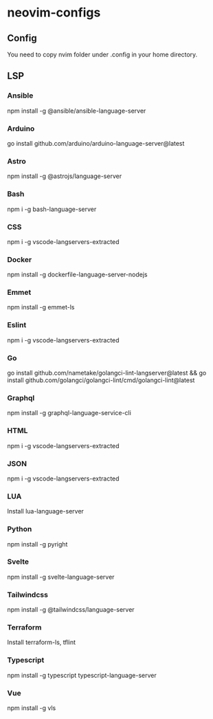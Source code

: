 # neovim-configs

## Config
You need to copy nvim folder under .config in your home directory.

## LSP

### Ansible
npm install -g @ansible/ansible-language-server

### Arduino
go install github.com/arduino/arduino-language-server@latest

### Astro
npm install -g @astrojs/language-server

### Bash
npm i -g bash-language-server

### CSS
npm i -g vscode-langservers-extracted

### Docker
npm install -g dockerfile-language-server-nodejs

### Emmet
npm install -g emmet-ls

### Eslint
npm i -g vscode-langservers-extracted

### Go
go install github.com/nametake/golangci-lint-langserver@latest
&& go install github.com/golangci/golangci-lint/cmd/golangci-lint@latest

### Graphql
npm install -g graphql-language-service-cli

### HTML
npm i -g vscode-langservers-extracted

### JSON
npm i -g vscode-langservers-extracted

### LUA
Install lua-language-server

### Python
npm install -g pyright

### Svelte
npm install -g svelte-language-server

### Tailwindcss
npm install -g @tailwindcss/language-server

### Terraform
Install terraform-ls, tflint

### Typescript
npm install -g typescript typescript-language-server

### Vue
npm install -g vls

